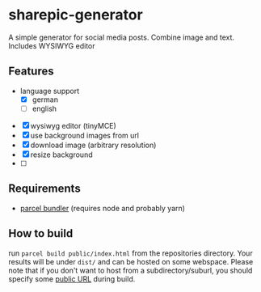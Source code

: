 # sharepic-generator
A simple generator for social media posts. Combine image and text. Includes WYSIWYG editor

## Features
- language support
    - [x] german
    - [ ] english
- [x] wysiwyg editor (tinyMCE)
- [x] use background images from url
- [x] download image (arbitrary resolution)
- [x] resize background
- [ ] 

## Requirements
- [parcel bundler](https://parceljs.org/) (requires node and probably yarn)

## How to build
run `parcel build public/index.html` from the repositories directory. Your results will be under `dist/` and can be hosted on some webspace. Please note that if you don't want to host from a subdirectory/suburl, you should specify some [public URL](https://parceljs.org/cli.html) during build.
